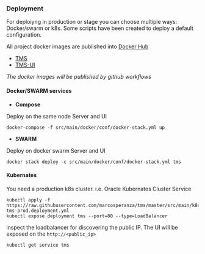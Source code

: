 ### Deployment

For deploiyng in production or stage you can choose multiple ways: Docker/swarm or k8s. Some scripts have been created to
deploy a default configuration.

All project docker images are published into [Docker Hub](https://hub.docker.com/u/marcosperanza79)

- [TMS](https://hub.docker.com/u/marcosperanza79/tms)
- [TMS-UI](https://hub.docker.com/u/marcosperanza79/tms-ui)

_The docker images will be published by github workflows_

#### Docker/SWARM services

- **Compose**

Deploy on the same node Server and UI

```
docker-compose -f src/main/docker/conf/docker-stack.yml up
```

- **SWARM**

Deploy on docker swarm Server and UI

```
docker stack deploy -c src/main/docker/conf/docker-stack.yml tms
```

#### Kubernates

You need a production k8s cluster. i.e. Oracle Kubernates Cluster Service

```
kubectl apply -f https://raw.githubusercontent.com/marcosperanza/tms/master/src/main/k8s/k8s-tms-prod.deployment.yml
kubectl expose deployment tms --port=80 --type=LoadBalancer
```

inspect the loadbalancer for discovering the public IP. The UI will be exposed on the `http://<public_ip>`

```
kubectl get service tms
```


